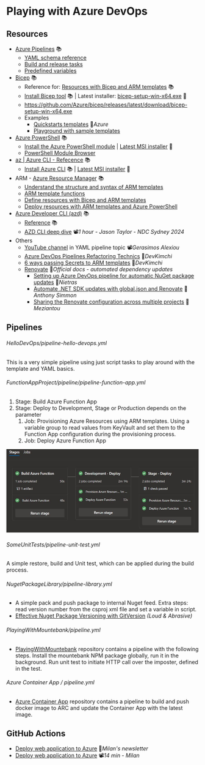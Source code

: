 # Playing with Azure DevOps

## Resources

- [Azure Pipelines](https://docs.microsoft.com/en-us/azure/devops/pipelines) 📚
  - [YAML schema reference](https://docs.microsoft.com/en-us/azure/devops/pipelines/yaml-schema)
  - [Build and release tasks](https://docs.microsoft.com/en-us/azure/devops/pipelines/tasks)
  - [Predefined variables](https://docs.microsoft.com/en-us/azure/devops/pipelines/build/variables)
- [Bicep](https://learn.microsoft.com/en-us/azure/azure-resource-manager/bicep/overview) 📚
  - Reference for: [Resources with Bicep and ARM templates](https://docs.microsoft.com/en-us/azure/templates) 📚
  - [Install Bicep tool](https://learn.microsoft.com/en-us/azure/azure-resource-manager/bicep/install) 📚 | Latest installer: [bicep-setup-win-x64.exe](https://github.com/Azure/bicep/releases/latest/download/bicep-setup-win-x64.exe) 💾
  - https://github.com/Azure/bicep/releases/latest/download/bicep-setup-win-x64.exe
  - Examples
    - [Quickstarts templates](https://github.com/Azure/azure-quickstart-templates/tree/master/quickstarts) 👤*Azure*
    - [Playground with sample templates](https://bicepdemo.z22.web.core.windows.net)
- [Azure PowerShell](https://docs.microsoft.com/en-us/powershell/azure) 📚
  - [Install the Azure PowerShell module](https://docs.microsoft.com/en-us/powershell/azure/install-az-ps) | [Latest MSI installer](https://github.com/Azure/azure-powershell/releases/latest) 💾
  - [PowerShell Module Browser](https://docs.microsoft.com/en-us/powershell/module)
- [az | Azure CLI - Refecence](https://learn.microsoft.com/en-us/cli/azure/reference-index) 📚
  - [Install Azure CLI](https://learn.microsoft.com/en-us/cli/azure/install-azure-cli-windows) 📚 | [Latest MSI installer](https://aka.ms/installazurecliwindowsx64) 💾
- ARM - [Azure Resource Manager](https://docs.microsoft.com/en-us/azure/azure-resource-manager) 📚
  - [Understand the structure and syntax of ARM templates](https://docs.microsoft.com/en-us/azure/azure-resource-manager/resource-group-authoring-templates)
  - [ARM template functions](https://docs.microsoft.com/en-us/azure/azure-resource-manager/resource-group-template-functions)
  - [Define resources with Bicep and ARM templates](https://docs.microsoft.com/en-us/azure/templates)
  - [Deploy resources with ARM templates and Azure PowerShell](https://docs.microsoft.com/en-us/azure/azure-resource-manager/resource-group-template-deploy)
- [Azure Developer CLI (azd)](https://learn.microsoft.com/en-us/azure/developer/azure-developer-cli) 📚
  - [Reference](https://learn.microsoft.com/en-us/azure/developer/azure-developer-cli/reference) 📚
  - [AZD CLI deep dive](https://youtu.be/OD0_nP9QB6g?t=3173) 📽*1 hour - Jason Taylor - NDC Sydney 2024*
- Others
  - [YouTube channel](https://www.youtube.com/@geralexgr/videos) in YAML pipeline topic 📽*Gerasimos Alexiou*
  - [Azure DevOps Pipelines Refactoring Technics](https://devkimchi.com/2019/09/04/azure-devops-pipelines-refactoring-technics/) 📓*DevKimchi*
  - [6 ways passing Secrets to ARM templates](https://devkimchi.com/2019/04/24/6-ways-passing-secrets-to-arm-templates/) 📓*DevKimchi*
  - [Renovate](https://docs.renovatebot.com) 📓*Official docs - automated dependency updates*
    - [Setting up Azure DevOps pipeline for automatic NuGet package updates](https://nietras.com/2024/07/09/renovate-azure-devops) 📓*Nietras*
    - [Automate .NET SDK updates with global.json and Renovate](https://anthonysimmon.com/automate-dotnet-sdk-updates-global-json-renovate) 📓*Anthony Simmon*
    - [Sharing the Renovate configuration across multiple projects](https://www.meziantou.net/sharing-the-renovate-configuration-across-multiple-projects.htm) 📓*Meziantou*

## Pipelines

###### HelloDevOps/pipeline-hello-devops.yml

This is a very simple pipeline using just script tasks to play around with the template and YAML basics.

###### FunctionAppProject/pipeline/pipeline-function-app.yml

1. Stage: Build Azure Function App
2. Stage: Deploy to Development, Stage or Production depends on the parameter
   1. Job: Provisioning Azure Resources using ARM templates. Using a variable group to read values from KeyVault and set them to the Function App configuration during the provisioning process.
   2. Job: Deploy Azure Function App

![](https://github.com/19balazs86/AzureDevOps/blob/master/FunctionAppProject/DevOpsPipelineResult.JPG)

###### SomeUnitTests/pipeline-unit-test.yml

A simple restore, build and Unit test, which can be applied during the build process.

###### NugetPackageLibrary/pipeline-library.yml

- A simple pack and push package to internal Nuget feed. Extra steps: read version number from the csproj xml file and set a variable in script.
- [Effective Nuget Package Versioning with GitVersion](http://loudandabrasive.com/effective-nuget-versioning-in-azure-devops) *(Loud & Abrasive)*

###### PlayingWithMountebank/pipeline.yml

- [PlayingWithMountebank](https://github.com/19balazs86/PlayingWithMountebank) repository contains a pipeline with the following steps. Install the mountebank NPM package globally, run it in the background. Run unit test to initiate HTTP call over the imposter, defined in the test.

###### Azure Container App / pipeline.yml

- [Azure Container App](https://github.com/19balazs86/AzureContainerApp) repository contains a pipeline to build and push docker image to ARC and update the Container App with the latest image.

## GitHub Actions

- [Deploy web application to Azure](https://www.milanjovanovic.tech/blog/streamlining-dotnet-9-deployment-with-github-actions-and-azure) 📓*Milan's newsletter*
- [Deploy web application to Azure](https://youtu.be/6qPzeB0dN9o) 📽*14 min - Milan*
